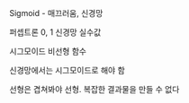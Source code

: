 Sigmoid - 매끄러움, 신경망

퍼셉트론 0, 1
신경망 실수값

시그모이드
비선형 함수

신경망에서는 시그모이드로 해야 함

선형은 겹쳐봐야 선형. 복잡한 결과물을 만들 수 없다


